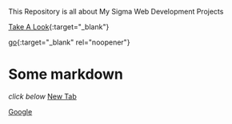This Repository is all about My Sigma Web Development Projects

[Take A Look](https://aashishkrpd.github.io/Sigma-Web-Development-Projects/){:target="_blank"}

[go](http://stackoverflow.com){:target="_blank" rel="noopener"}

# Some markdown
*click below*
<a href="example.com" target="_blank">New Tab</a>

<a href="https://google.com" target="_blank">Google</a>
